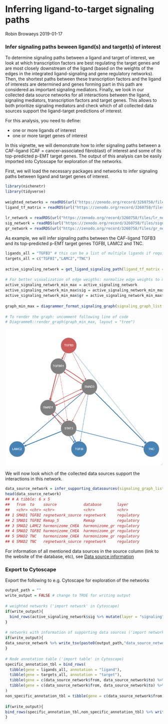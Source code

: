 Inferring ligand-to-target signaling paths
================
Robin Browaeys
2019-01-17

<!-- github markdown built using 
rmarkdown::render("vignettes/ligand_target_signaling_path.Rmd", output_format = "github_document")
-->

### Infer signaling paths beween ligand(s) and target(s) of interest

To determine signaling paths between a ligand and target of interest, we
look at which transcription factors are best regulating the target genes
and are most closely downstream of the ligand (based on the weights of
the edges in the integrated ligand-signaling and gene regulatory
networks). Then, the shortest paths between these transcription factors
and the ligand of interests are determined and genes forming part in
this path are considered as important signaling mediators. Finally, we
look in our collected data source networks for all interactions between
the ligand, signaling mediators, transcription factors and target genes.
This allows to both prioritize signaling mediators and check which of
all collected data sources support the ligand-target predictions of
interest.

For this analysis, you need to define:

  - one or more ligands of interest
  - one or more target genes of interest

In this vignette, we will demonstrate how to infer signaling paths
between a CAF-ligand (CAF = cancer-associated fibroblast) of interest
and some of its top-predicted p-EMT target genes. The output of this
analysis can be easily imported into Cytoscape for exploration of the
networks.

First, we will load the necessary packages and networks to infer
signaling paths between ligand and target genes of interest.

``` r
library(nichenetr)
library(tidyverse)

weighted_networks = readRDS(url("https://zenodo.org/record/3260758/files/weighted_networks.rds"))
ligand_tf_matrix = readRDS(url("https://zenodo.org/record/3260758/files/ligand_tf_matrix.rds"))

lr_network = readRDS(url("https://zenodo.org/record/3260758/files/lr_network.rds"))
sig_network = readRDS(url("https://zenodo.org/record/3260758/files/signaling_network.rds"))
gr_network = readRDS(url("https://zenodo.org/record/3260758/files/gr_network.rds"))
```

As example, we will infer signaling paths between the CAF-ligand TGFB3
and its top-predicted p-EMT target genes TGFBI, LAMC2 and
TNC.

``` r
ligands_all = "TGFB3" # this can be a list of multiple ligands if required
targets_all = c("TGFBI","LAMC2","TNC")

active_signaling_network = get_ligand_signaling_path(ligand_tf_matrix = ligand_tf_matrix, ligands_all = ligands_all, targets_all = targets_all, weighted_networks = weighted_networks)

# For better visualization of edge weigths: normalize edge weights to make them comparable between signaling and gene regulatory interactions
active_signaling_network_min_max = active_signaling_network
active_signaling_network_min_max$sig = active_signaling_network_min_max$sig %>% mutate(weight = ((weight-min(weight))/(max(weight)-min(weight))) + 0.75)
active_signaling_network_min_max$gr = active_signaling_network_min_max$gr %>% mutate(weight = ((weight-min(weight))/(max(weight)-min(weight))) + 0.75)

graph_min_max = diagrammer_format_signaling_graph(signaling_graph_list = active_signaling_network_min_max, ligands_all = ligands_all, targets_all = targets_all, sig_color = "indianred", gr_color = "steelblue")

# To render the graph: uncomment following line of code
# DiagrammeR::render_graph(graph_min_max, layout = "tree")
```

![](tgfb3_targets_signaling_path.png)

We will now look which of the collected data sources support the
interactions in this
network.

``` r
data_source_network = infer_supporting_datasources(signaling_graph_list = active_signaling_network,lr_network = lr_network, sig_network = sig_network, gr_network = gr_network)
head(data_source_network) 
## # A tibble: 6 x 5
##   from  to    source            database       layer     
##   <chr> <chr> <chr>             <chr>          <chr>     
## 1 SMAD1 TGFBI regnetwork_source regnetwork     regulatory
## 2 SMAD1 TGFBI Remap_5           Remap          regulatory
## 3 SMAD2 LAMC2 harmonizome_CHEA  harmonizome_gr regulatory
## 4 SMAD2 TGFBI harmonizome_CHEA  harmonizome_gr regulatory
## 5 SMAD2 TNC   harmonizome_CHEA  harmonizome_gr regulatory
## 6 SMAD2 TNC   regnetwork_source regnetwork     regulatory
```

For information of all mentioned data sources in the source column (link
to the website of the database, etc), see [Data source
information](data_sources.xlsx)

### Export to Cytoscape

Export the following to e.g. Cytoscape for exploration of the networks

``` r
output_path = ""
write_output = FALSE # change to TRUE for writing output

# weighted networks ('import network' in Cytoscape)
if(write_output){
  bind_rows(active_signaling_network$sig %>% mutate(layer = "signaling"), active_signaling_network$gr %>% mutate(layer = "regulatory")) %>% write_tsv(paste0(output_path,"weighted_signaling_network.txt")) 
}

# networks with information of supporting data sources ('import network' in Cytoscape)
if(write_output){
data_source_network %>% write_tsv(paste0(output_path,"data_source_network.txt"))
}

# Node annotation table ('import table' in Cytoscape)
specific_annotation_tbl = bind_rows(
  tibble(gene = ligands_all, annotation = "ligand"),
  tibble(gene = targets_all, annotation = "target"),
  tibble(gene = c(data_source_network$from, data_source_network$to) %>% unique() %>% setdiff(c(targets_all,ligands_all)) %>% intersect(lr_network$to %>% unique()), annotation = "receptor"),
  tibble(gene = c(data_source_network$from, data_source_network$to) %>% unique() %>% setdiff(c(targets_all,ligands_all)) %>% intersect(gr_network$from %>% unique()) %>% setdiff(c(data_source_network$from, data_source_network$to) %>% unique() %>% intersect(lr_network$to %>% unique())),annotation = "transcriptional regulator")
)
non_specific_annotation_tbl = tibble(gene = c(data_source_network$from, data_source_network$to) %>% unique() %>% setdiff(specific_annotation_tbl$gene), annotation = "signaling mediator")

if(write_output){
bind_rows(specific_annotation_tbl,non_specific_annotation_tbl) %>% write_tsv(paste0(output_path,"annotation_table.txt"))
}
```
